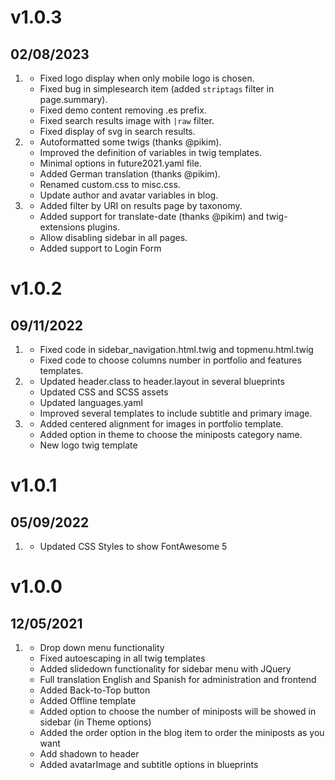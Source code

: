 # v1.0.3
## 02/08/2023

1.  [](#bugfix)
    * Fixed logo display when only mobile logo is chosen.
    * Fixed bug in simplesearch item (added `striptags` filter in page.summary).
    * Fixed demo content removing .es prefix.
    * Fixed search results image with `|raw` filter.
    * Fixed display of svg in search results.
2.  [](#improved)
    * Autoformatted some twigs (thanks @pikim).
    * Improved the definition of variables in twig templates.
    * Minimal options in future2021.yaml file.
    * Added German translation (thanks @pikim).
    * Renamed custom.css to misc.css.
    * Update author and avatar variables in blog.
3.  [](#new)
    * Added filter by URI on results page by taxonomy.
    * Added support for translate-date (thanks @pikim) and twig-extensions plugins.
    * Allow disabling sidebar in all pages.
    * Added support to Login Form
# v1.0.2
## 09/11/2022

1.  [](#bugfix)
    * Fixed code in sidebar_navigation.html.twig and topmenu.html.twig
    * Fixed code to choose columns number in portfolio and features templates.
2.  [](#improved)
    * Updated header.class to header.layout in several blueprints
    * Updated CSS and SCSS assets
    * Updated languages.yaml
    * Improved several templates to include subtitle and primary image.
3.  [](#new)
    * Added centered alignment for images in portfolio template.
    * Added option in theme to choose the miniposts category name.
    * New logo twig template
# v1.0.1
## 05/09/2022

1.  [](#bugfix)
    * Updated CSS Styles to show FontAwesome 5

# v1.0.0
## 12/05/2021

1.  [](#new)
    * Drop down menu functionality
    * Fixed autoescaping in all twig templates
    * Added slidedown functionality for sidebar menu with JQuery
    * Full translation English and Spanish for administration and frontend
    * Added Back-to-Top button
    * Added Offline template
    * Added option to choose the number of miniposts will be showed in sidebar (in Theme options)
    * Added the order option in the blog item to order the miniposts as you want
    * Add shadown to header
    * Added avatarImage and subtitle options in blueprints
